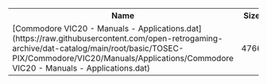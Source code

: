 <table>
<tr><th>Name</th><th>Size</th></tr>
<tr><td>
[Commodore VIC20 - Manuals - Applications.dat](https://raw.githubusercontent.com/open-retrogaming-archive/dat-catalog/main/root/basic/TOSEC-PIX/Commodore/VIC20/Manuals/Applications/Commodore VIC20 - Manuals - Applications.dat)
</td><td>4766</td></tr>
</table>
